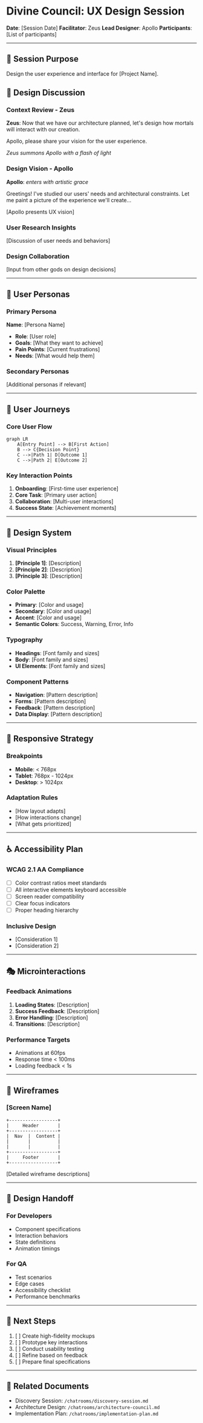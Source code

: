 # Divine Council: UX Design Session

**Date**: [Session Date]
**Facilitator**: Zeus
**Lead Designer**: Apollo
**Participants**: [List of participants]

---

## 🎨 Session Purpose

Design the user experience and interface for [Project Name].

## 💬 Design Discussion

### Context Review - Zeus
**Zeus**: Now that we have our architecture planned, let's design how mortals will interact with our creation.

Apollo, please share your vision for the user experience.

*Zeus summons Apollo with a flash of light*

### Design Vision - Apollo
**Apollo**: *enters with artistic grace*

Greetings! I've studied our users' needs and architectural constraints. Let me paint a picture of the experience we'll create...

[Apollo presents UX vision]

### User Research Insights
[Discussion of user needs and behaviors]

### Design Collaboration
[Input from other gods on design decisions]

---

## 👥 User Personas

### Primary Persona
**Name**: [Persona Name]
- **Role**: [User role]
- **Goals**: [What they want to achieve]
- **Pain Points**: [Current frustrations]
- **Needs**: [What would help them]

### Secondary Personas
[Additional personas if relevant]

---

## 🎯 User Journeys

### Core User Flow
```mermaid
graph LR
    A[Entry Point] --> B[First Action]
    B --> C{Decision Point}
    C -->|Path 1| D[Outcome 1]
    C -->|Path 2| E[Outcome 2]
```

### Key Interaction Points
1. **Onboarding**: [First-time user experience]
2. **Core Task**: [Primary user action]
3. **Collaboration**: [Multi-user interactions]
4. **Success State**: [Achievement moments]

---

## 🎨 Design System

### Visual Principles
1. **[Principle 1]**: [Description]
2. **[Principle 2]**: [Description]
3. **[Principle 3]**: [Description]

### Color Palette
- **Primary**: [Color and usage]
- **Secondary**: [Color and usage]
- **Accent**: [Color and usage]
- **Semantic Colors**: Success, Warning, Error, Info

### Typography
- **Headings**: [Font family and sizes]
- **Body**: [Font family and sizes]
- **UI Elements**: [Font family and sizes]

### Component Patterns
- **Navigation**: [Pattern description]
- **Forms**: [Pattern description]
- **Feedback**: [Pattern description]
- **Data Display**: [Pattern description]

---

## 📱 Responsive Strategy

### Breakpoints
- **Mobile**: < 768px
- **Tablet**: 768px - 1024px
- **Desktop**: > 1024px

### Adaptation Rules
- [How layout adapts]
- [How interactions change]
- [What gets prioritized]

---

## ♿ Accessibility Plan

### WCAG 2.1 AA Compliance
- [ ] Color contrast ratios meet standards
- [ ] All interactive elements keyboard accessible
- [ ] Screen reader compatibility
- [ ] Clear focus indicators
- [ ] Proper heading hierarchy

### Inclusive Design
- [Consideration 1]
- [Consideration 2]

---

## 🎭 Microinteractions

### Feedback Animations
1. **Loading States**: [Description]
2. **Success Feedback**: [Description]
3. **Error Handling**: [Description]
4. **Transitions**: [Description]

### Performance Targets
- Animations at 60fps
- Response time < 100ms
- Loading feedback < 1s

---

## 📐 Wireframes

### [Screen Name]
```
+------------------+
|     Header       |
+------------------+
|  Nav  |  Content |
|       |          |
|       |          |
+------------------+
|     Footer       |
+------------------+
```

[Detailed wireframe descriptions]

---

## 🤝 Design Handoff

### For Developers
- Component specifications
- Interaction behaviors
- State definitions
- Animation timings

### For QA
- Test scenarios
- Edge cases
- Accessibility checklist
- Performance benchmarks

---

## 📝 Next Steps

1. [ ] Create high-fidelity mockups
2. [ ] Prototype key interactions
3. [ ] Conduct usability testing
4. [ ] Refine based on feedback
5. [ ] Prepare final specifications

---

## 🔗 Related Documents

- Discovery Session: `/chatrooms/discovery-session.md`
- Architecture Design: `/chatrooms/architecture-council.md`
- Implementation Plan: `/chatrooms/implementation-plan.md`